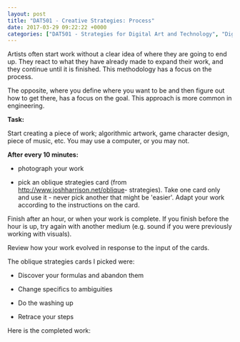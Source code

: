 ```yaml
---
layout: post
title: "DAT501 - Creative Strategies: Process"
date: 2017-03-29 09:22:22 +0000
categories: ["DAT501 - Strategies for Digital Art and Technology", "Digital Art and Technology"]
---
```


Artists often start work without a clear idea of where they are going to end up. They react to what they have already made to expand their work, and they continue until it is finished. This methodology has a focus on the process.

The opposite, where you define where you want to be and then figure out how to get there, has a focus on the goal. This approach is more common in engineering.

**Task:**

Start creating a piece of work; algorithmic artwork, game character design, piece of music, etc. You may use a computer, or you may not.

**After every 10 minutes:**

- photograph your work

- pick an oblique strategies card (from <a href="http://www.joshharrison.net/oblique">http://www.joshharrison.net/oblique</a>- strategies). Take one card only and use it - never pick another that might be 'easier'. Adapt your work according to the instructions on the card.

Finish after an hour, or when your work is complete. If you finish before the hour is up, try again with another medium (e.g. sound if you were previously working with visuals).

Review how your work evolved in response to the input of the cards.

The oblique strategies cards I picked were:

- Discover your formulas and abandon&nbsp;them

- Change specifics to&nbsp;ambiguities

- Do the washing&nbsp;up

- Retrace your&nbsp;steps

Here is the completed work:

<figure class="wp-block-gallery has-nested-images columns-default is-cropped"><figure class="wp-block-image size-large"><img src="https://www.circleseven.co.uk/wp-content/uploads/2023/05/01img_2019_33567664512_o-1024x768.jpg" alt="" class="wp-image-765"/></figure>

<figure class="wp-block-image size-large"><img src="https://www.circleseven.co.uk/wp-content/uploads/2023/05/02img_2020_32881345184_o-1024x768.jpg" alt="" class="wp-image-769"/></figure>

<figure class="wp-block-image size-large"><img src="https://www.circleseven.co.uk/wp-content/uploads/2023/05/03img_2021_33339422920_o-1024x768.jpg" alt="" class="wp-image-766"/></figure>

<figure class="wp-block-image size-large"><img src="https://www.circleseven.co.uk/wp-content/uploads/2023/05/04img_2022_33567660912_o-1024x768.jpg" alt="" class="wp-image-767"/></figure>

<figure class="wp-block-image size-large"><img src="https://www.circleseven.co.uk/wp-content/uploads/2023/05/05img_2023_33339420170_o-1024x768.jpg" alt="" class="wp-image-768"/></figure>
</figure>
